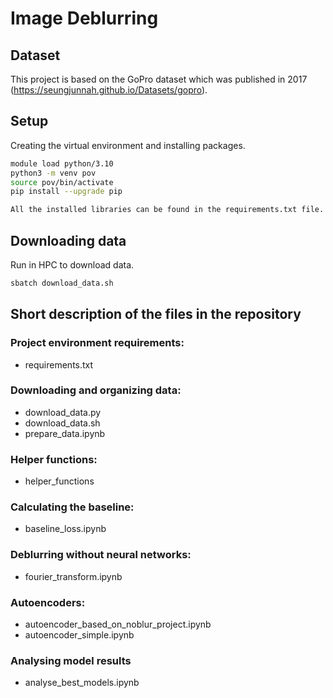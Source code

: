 # Image Deblurring

## Dataset
This project is based on the GoPro dataset which was published in 2017 (https://seungjunnah.github.io/Datasets/gopro).

## Setup
Creating the virtual environment and installing packages. 
``````bash
module load python/3.10
python3 -m venv pov
source pov/bin/activate
pip install --upgrade pip

All the installed libraries can be found in the requirements.txt file.
``````

## Downloading data
Run in HPC to download data. 
``````bash
sbatch download_data.sh
``````

## Short description of the files in the repository

### Project environment requirements:
- requirements.txt

### Downloading and organizing data:
- download_data.py
- download_data.sh
- prepare_data.ipynb

### Helper functions:
- helper_functions

### Calculating the baseline:
- baseline_loss.ipynb

### Deblurring without neural networks:
- fourier_transform.ipynb

### Autoencoders:
- autoencoder_based_on_noblur_project.ipynb
- autoencoder_simple.ipynb

### Analysing model results
- analyse_best_models.ipynb
